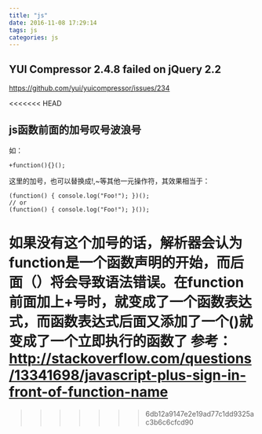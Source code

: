 ```yaml
---
title: "js"
date: 2016-11-08 17:29:14
tags: js
categories: js
---
```


## YUI Compressor 2.4.8 failed on jQuery 2.2

https://github.com/yui/yuicompressor/issues/234


<<<<<<< HEAD
## js函数前面的加号叹号波浪号

如：
```
+function(){}(); 
```
这里的加号，也可以替换成!,~等其他一元操作符，其效果相当于：
```
(function() { console.log("Foo!"); })();  
// or  
(function() { console.log("Foo!"); }()); 
```
如果没有这个加号的话，解析器会认为function是一个函数声明的开始，而后面（）将会导致语法错误。在function前面加上+号时，就变成了一个函数表达式，而函数表达式后面又添加了一个()就变成了一个立即执行的函数了
参考：http://stackoverflow.com/questions/13341698/javascript-plus-sign-in-front-of-function-name
=======
>>>>>>> 6db12a9147e2e19ad77c1dd9325ac3b6c6cfcd90
